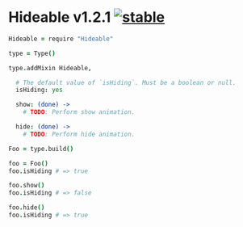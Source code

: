 
# Hideable v1.2.1 [![stable](http://badges.github.io/stability-badges/dist/stable.svg)](http://github.com/badges/stability-badges)

```coffee
Hideable = require "Hideable"

type = Type()

type.addMixin Hideable,

  # The default value of `isHiding`. Must be a boolean or null.
  isHiding: yes

  show: (done) ->
    # TODO: Perform show animation.

  hide: (done) ->
    # TODO: Perform hide animation.

Foo = type.build()

foo = Foo()
foo.isHiding # => true

foo.show()
foo.isHiding # => false

foo.hide()
foo.isHiding # => true
```

